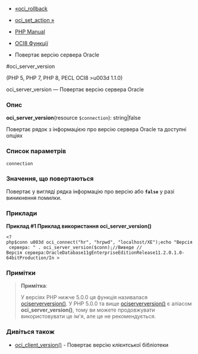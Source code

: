 - [«oci_rollback](function.oci-rollback.md)
- [oci_set_action »](function.oci-set-action.md)

- [PHP Manual](index.md)
- [OCI8 Функції](ref.oci8.md)
- Повертає версію сервера Oracle

#oci_server_version

(PHP 5, PHP 7, PHP 8, PECL OCI8 \>u003d 1.1.0)

oci_server_version — Повертає версію сервера Oracle

### Опис

**oci_server_version**(resource `$connection`): string\|false

Повертає рядок з інформацією про версію сервера Oracle та доступні
опціях

### Список параметрів

`connection`

### Значення, що повертаються

Повертає у вигляді рядка інформацію про версію або **`false`** у разі
виникнення помилки.

### Приклади

**Приклад #1 Приклад використання **oci_server_version()****

` <?php$conn u003d oci_connect("hr", "hrpwd", "localhost/XE");echo "Версія сервера: " . oci_server_version($conn);//Виведе //Версія сервера:OracleDatabase11gEnterpriseEditionRelease11.2.0.1.0-64bitProduction/In > `

### Примітки

> **Примітка**:
>
> У версіях PHP нижче 5.0.0 ця функція називалася
> [ociserverversion()](function.ociserverversion.md). У PHP 5.0.0 та
> вище [ociserverversion()](function.ociserverversion.md) є
> аліасом **oci_server_version()**, тому ви можете продовжувати
> використовувати це ім'я, але це не рекомендується.

### Дивіться також

- [oci_client_version()](function.oci-client-version.md) -
Повертає версію клієнтської бібліотеки
